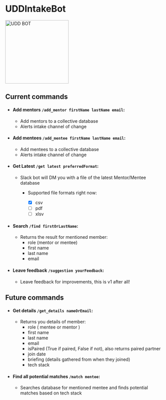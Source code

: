 # UDDIntakeBot

<img src="https://user-images.githubusercontent.com/63927113/138163547-521d637e-aba4-48a8-995c-afc2d9997b7e.png" alt="UDD BOT" width="200" height="200">

## Current commands

- #### Add mentors `/add_mentor firstName lastName email`:
  - Add mentors to a collective database
  - Alerts intake channel of change
  
- #### Add mentees `/add_mentee firstName lastName email`:
  - Add mentees to a collective database
  - Alerts intake channel of change
  
- #### Get Latest `/get latest preferredFormat`:
  - Slack bot will DM you with a file of the latest Mentor/Mentee database
    - Supported file formats right now:
    
      - [x] csv
      - [ ] pdf
      - [ ] xlsv
      
- #### Search `/find firstOrLastName`:
  - Returns the result for mentioned member:
    - role (mentor or mentee)
    - first name
    - last name
    - email
      
- #### Leave feedback `/suggestion yourFeedback`:
  - Leave feedback for improvements, this is v1 after all!
  
  
## Future commands

- #### Get details `/get_details nameOrEmail`:
  - Returns you details of member:
    - role ( mentee or mentor )
    - first name
    - last name
    - email
    - isPaired (True if paired, False if not), also returns paired partner
    - join date
    - briefing (details gathered from when they joined)
    - tech stack

- #### Find all potential matches `/match mentee`:
  - Searches database for mentioned mentee and finds potential matches based on tech stack
  
  
  
